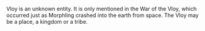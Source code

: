 Vloy is an unknown entity. It is only mentioned in the War of the Vloy, which occurred just as  Morphling crashed into the earth from space. The Vloy may be a place, a kingdom or a tribe.
